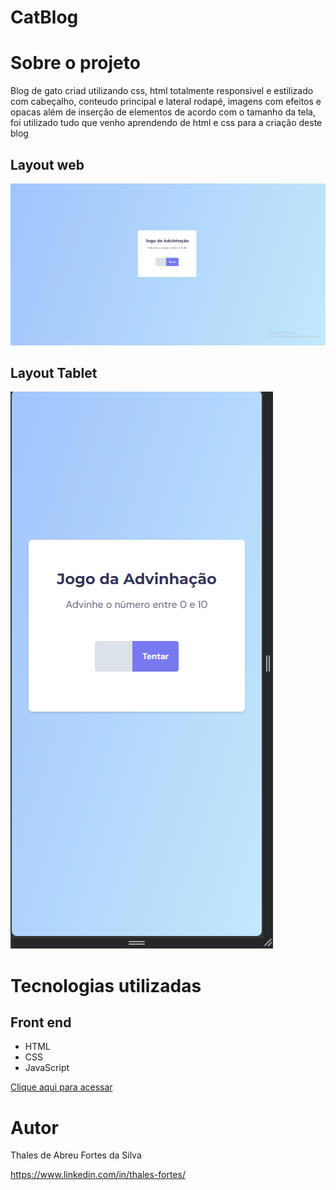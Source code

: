 # CatBlog

# Sobre o projeto

Blog de gato criad utilizando css, html totalmente responsivel e estilizado com cabeçalho, conteudo principal e lateral rodapé, imagens com efeitos e opacas além de inserção de elementos de acordo com o tamanho da tela, foi utilizado tudo que venho aprendendo de html e css para a criação deste blog

## Layout web
![Web 1](https://github.com/ThalesFortes/jogo_da_advinhacao/blob/main/printProject/pc.png)

## Layout Tablet
![Tablet 1](https://github.com/ThalesFortes/jogo_da_advinhacao/blob/main/printProject/cel.png)


# Tecnologias utilizadas

## Front end
- HTML 
- CSS
- JavaScript

[Clique aqui para acessar](https://thalesfortes.github.io/jogo_da_advinhacao/)

# Autor

Thales de Abreu Fortes da Silva

https://www.linkedin.com/in/thales-fortes/
